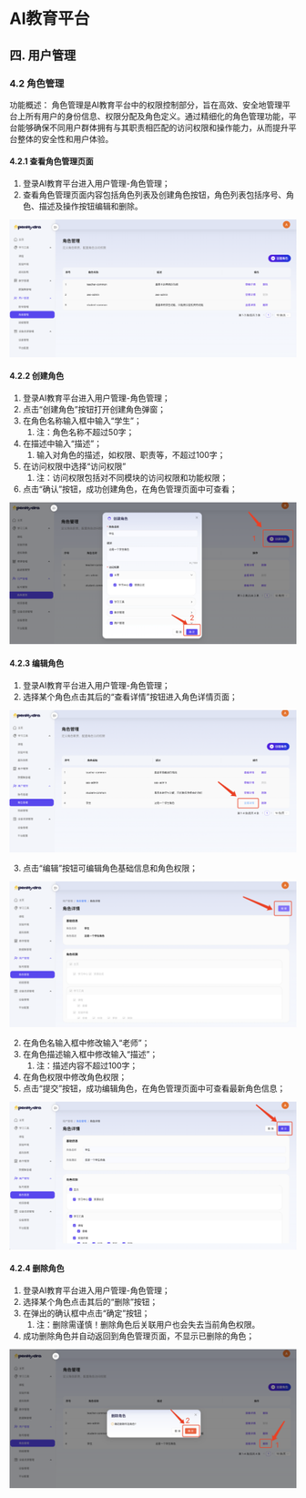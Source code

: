 # AI教育平台
## 四. 用户管理
### 4.2 角色管理
功能概述：
角色管理是AI教育平台中的权限控制部分，旨在高效、安全地管理平台上所有用户的身份信息、权限分配及角色定义。通过精细化的角色管理功能，平台能够确保不同用户群体拥有与其职责相匹配的访问权限和操作能力，从而提升平台整体的安全性和用户体验。

#### 4.2.1 查看角色管理页面
1. 登录AI教育平台进入用户管理-角色管理；
2. 查看角色管理页面内容包括角色列表及创建角色按钮，角色列表包括序号、角色、描述及操作按钮编辑和删除。

![查看角色管理页面](06-04user/06-04-02role/06-04-02-01roleview.png)

#### 4.2.2 创建角色
1. 登录AI教育平台进入用户管理-角色管理；
2. 点击“创建角色”按钮打开创建角色弹窗；
3. 在角色名称输入框中输入“学生”；
   1. 注：角色名称不超过50字；
4. 在描述中输入“描述”；
   1. 输入对角色的描述，如权限、职责等，不超过100字；
5. 在访问权限中选择“访问权限”
   1. 注：访问权限包括对不同模块的访问权限和功能权限；
6.  点击“确认”按钮，成功创建角色，在角色管理页面中可查看；
   
![创建新角色](06-04user/06-04-02role/06-04-02-02createrole.png)

#### 4.2.3 编辑角色
1. 登录AI教育平台进入用户管理-角色管理；
2. 选择某个角色点击其后的“查看详情”按钮进入角色详情页面；

![查看详情](06-04user/06-04-02role/06-04-02-03roledetails.png)

3. 点击“编辑”按钮可编辑角色基础信息和角色权限；

![点击编辑按钮](06-04user/06-04-02role/06-04-02-04editclick.png)

2. 在角色名输入框中修改输入“老师”；
3. 在角色描述输入框中修改输入“描述”；
   1. 注：描述内容不超过100字；
4. 在角色权限中修改角色权限；
5. 点击“提交”按钮，成功编辑角色，在角色管理页面中可查看最新角色信息；

![提交编辑](06-04user/06-04-02role/06-04-02-05editconfirm.png)

#### 4.2.4 删除角色
1. 登录AI教育平台进入用户管理-角色管理；
2. 选择某个角色点击其后的“删除”按钮；
3. 在弹出的确认框中点击“确定”按钮；
   1. 注：删除需谨慎！删除角色后关联用户也会失去当前角色权限。
4. 成功删除角色并自动返回到角色管理页面，不显示已删除的角色；

![删除角色](06-04user/06-04-02role/06-04-02-06deleterole.png)